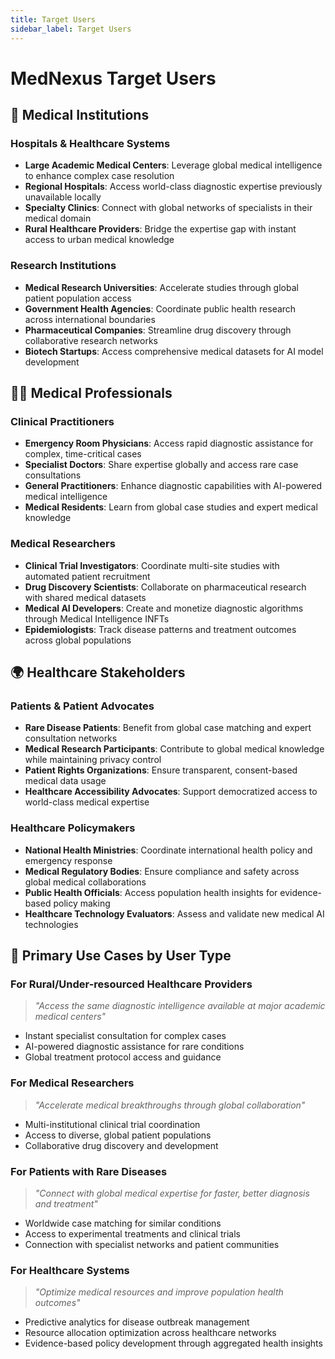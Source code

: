 ```yaml
---
title: Target Users
sidebar_label: Target Users
---
```


# MedNexus Target Users

## 🏥 **Medical Institutions**

### **Hospitals & Healthcare Systems**

- **Large Academic Medical Centers**: Leverage global medical intelligence to enhance complex case resolution
- **Regional Hospitals**: Access world-class diagnostic expertise previously unavailable locally
- **Specialty Clinics**: Connect with global networks of specialists in their medical domain
- **Rural Healthcare Providers**: Bridge the expertise gap with instant access to urban medical knowledge

### **Research Institutions**

- **Medical Research Universities**: Accelerate studies through global patient population access
- **Government Health Agencies**: Coordinate public health research across international boundaries
- **Pharmaceutical Companies**: Streamline drug discovery through collaborative research networks
- **Biotech Startups**: Access comprehensive medical datasets for AI model development

## 👨‍⚕️ **Medical Professionals**

### **Clinical Practitioners**

- **Emergency Room Physicians**: Access rapid diagnostic assistance for complex, time-critical cases
- **Specialist Doctors**: Share expertise globally and access rare case consultations
- **General Practitioners**: Enhance diagnostic capabilities with AI-powered medical intelligence
- **Medical Residents**: Learn from global case studies and expert medical knowledge

### **Medical Researchers**

- **Clinical Trial Investigators**: Coordinate multi-site studies with automated patient recruitment
- **Drug Discovery Scientists**: Collaborate on pharmaceutical research with shared medical datasets
- **Medical AI Developers**: Create and monetize diagnostic algorithms through Medical Intelligence INFTs
- **Epidemiologists**: Track disease patterns and treatment outcomes across global populations

## 🌍 **Healthcare Stakeholders**

### **Patients & Patient Advocates**

- **Rare Disease Patients**: Benefit from global case matching and expert consultation networks
- **Medical Research Participants**: Contribute to global medical knowledge while maintaining privacy control
- **Patient Rights Organizations**: Ensure transparent, consent-based medical data usage
- **Healthcare Accessibility Advocates**: Support democratized access to world-class medical expertise

### **Healthcare Policymakers**

- **National Health Ministries**: Coordinate international health policy and emergency response
- **Medical Regulatory Bodies**: Ensure compliance and safety across global medical collaborations
- **Public Health Officials**: Access population health insights for evidence-based policy making
- **Healthcare Technology Evaluators**: Assess and validate new medical AI technologies

## 🎯 **Primary Use Cases by User Type**

### **For Rural/Under-resourced Healthcare Providers**

> _"Access the same diagnostic intelligence available at major academic medical centers"_

- Instant specialist consultation for complex cases
- AI-powered diagnostic assistance for rare conditions
- Global treatment protocol access and guidance

### **For Medical Researchers**

> _"Accelerate medical breakthroughs through global collaboration"_

- Multi-institutional clinical trial coordination
- Access to diverse, global patient populations
- Collaborative drug discovery and development

### **For Patients with Rare Diseases**

> _"Connect with global medical expertise for faster, better diagnosis and treatment"_

- Worldwide case matching for similar conditions
- Access to experimental treatments and clinical trials
- Connection with specialist networks and patient communities

### **For Healthcare Systems**

> _"Optimize medical resources and improve population health outcomes"_

- Predictive analytics for disease outbreak management
- Resource allocation optimization across healthcare networks
- Evidence-based policy development through aggregated health insights
